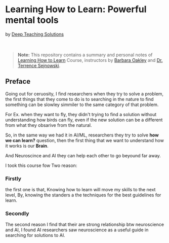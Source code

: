 # Learning How to Learn: Powerful mental tools

by [Deep Teaching Solutions](https://www.mooc-list.com/university-entity/deep-teaching-solutions)
<br/>
<br/>
<br/>

> **Note:** This repository contains a summary and personal notes of [Learning How to Learn](https://www.coursera.org/learn/learning-how-to-learn) Course, instructors by [Barbara Oakley](https://barbaraoakley.com/) and [Dr. Terrence Sejnowski](https://www.salk.edu/scientist/terrence-sejnowski/).

## Preface

Going out for ceruosity, I find researchers when they try to solve a problem, the first things
that they come to do is to searching in the nature to find something can be slowley simmiler to
the same category of that problem.

For Ex. when they want to fly, they didn't trying to find a solution without understanding how
birds can fly, even if the new solution can be a different from what they obsarive from the
natural.

So, in the same way we had it in AI/ML, researchers they try to solve **how we can learn?**
question, then the first thing that we want to understand how it works is our **Brain**.

And Neuroscince and AI they can help each other to go beyound far away.

I took this course fow Two reason:

### Firstly

the first one is that, Knowing how to learn will move my skills
to the next level, By, knowing the standers a the techniques for the best guidelines for learn.

### Secondly

The second reason I find that their are strong relationship btw neuroscience and AI, I found AI researchers saw neuroscience as a useful guide in searching for solutions to AI.
